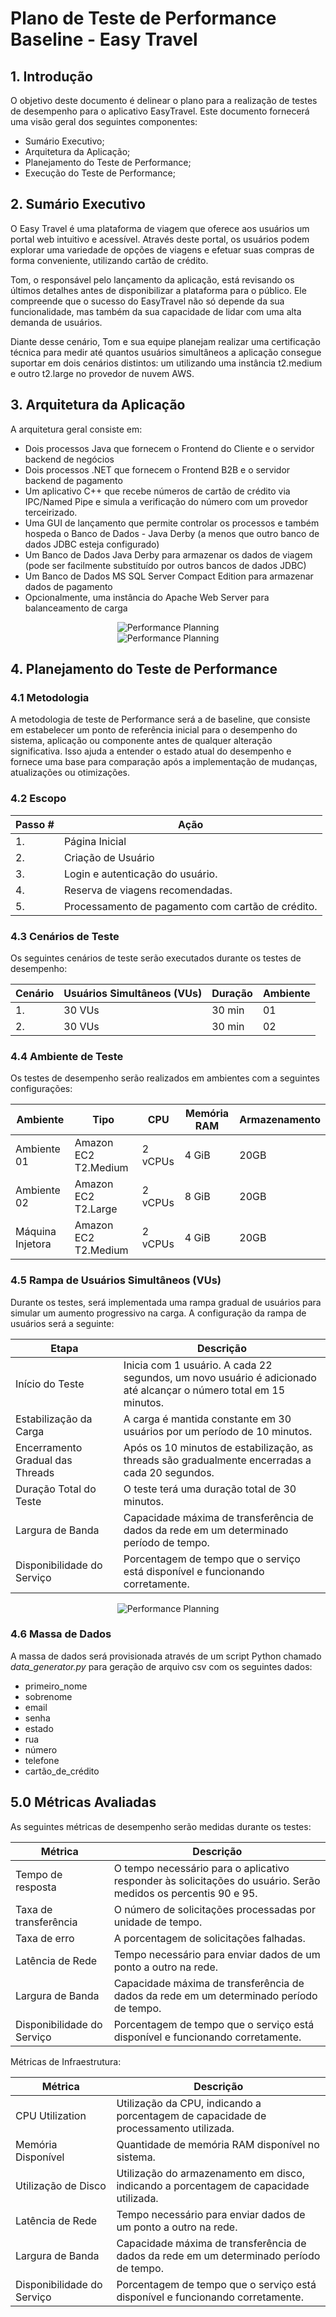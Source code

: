 # Plano de Teste de Performance Baseline - Easy Travel 

## 1. Introdução
O objetivo deste documento é delinear o plano para a realização de testes de desempenho para o aplicativo EasyTravel. Este documento fornecerá uma visão geral dos seguintes componentes:
- Sumário Executivo;
- Arquitetura da Aplicação;
- Planejamento do Teste de Performance;
- Execução do Teste de Performance;


## 2. Sumário Executivo
O Easy Travel é uma plataforma de viagem que oferece aos usuários um portal web intuitivo e acessível. Através deste portal, os usuários podem explorar uma variedade de opções de viagens e efetuar suas compras de forma conveniente, utilizando cartão de crédito.

Tom, o responsável pelo lançamento da aplicação, está revisando os últimos detalhes antes de disponibilizar a plataforma para o público. Ele compreende que o sucesso do EasyTravel não só depende da sua funcionalidade, mas também da sua capacidade de lidar com uma alta demanda de usuários.

Diante desse cenário, Tom e sua equipe planejam realizar uma certificação técnica para medir até quantos usuários simultâneos a aplicação consegue suportar em dois cenários distintos: um utilizando uma instância t2.medium e outro t2.large no provedor de nuvem AWS.


## 3. Arquitetura da Aplicação
A arquitetura geral consiste em:

- Dois processos Java que fornecem o Frontend do Cliente e o servidor backend de negócios
- Dois processos .NET que fornecem o Frontend B2B e o servidor backend de pagamento
- Um aplicativo C++ que recebe números de cartão de crédito via IPC/Named Pipe e simula a verificação do número com um provedor terceirizado.
- Uma GUI de lançamento que permite controlar os processos e também hospeda o Banco de Dados - Java Derby (a menos que outro banco de dados JDBC esteja configurado)
- Um Banco de Dados Java Derby para armazenar os dados de viagem (pode ser facilmente substituído por outros bancos de dados JDBC)
- Um Banco de Dados MS SQL Server Compact Edition para armazenar dados de pagamento
- Opcionalmente, uma instância do Apache Web Server para balanceamento de carga

<div align="center">
  <img src="easyTravel-Technology-Architecture.png" alt="Performance Planning">

</div>

<div align="center">
  <img src="easyTravel_Architecture.png" alt="Performance Planning">

</div>

## 4. Planejamento do Teste de Performance

### 4.1 Metodologia

A metodologia de teste de Performance será a de baseline, que consiste em estabelecer um ponto de referência inicial para o desempenho do sistema, aplicação ou componente antes de qualquer alteração significativa. Isso ajuda a entender o estado atual do desempenho e fornece uma base para comparação após a implementação de mudanças, atualizações ou otimizações.


### 4.2 Escopo

| Passo # | Ação                                              |
|---------|---------------------------------------------------|
| 1.      | Página Inicial                                    |
| 2.      | Criação de Usuário                                |
| 3.      | Login e autenticação do usuário.                  |
| 4.      | Reserva de viagens recomendadas.                  |
| 5.      | Processamento de pagamento com cartão de crédito. |

### 4.3 Cenários de Teste
Os seguintes cenários de teste serão executados durante os testes de desempenho:

| Cenário | Usuários Simultâneos (VUs) | Duração | Ambiente |
|---------|----------------------------|---------|----------|
| 1.      | 30 VUs                     | 30 min  | 01       |
| 2.      | 30 VUs                     | 30 min  | 02       |


### 4.4 Ambiente de Teste
Os testes de desempenho serão realizados em ambientes com a seguintes configurações:

| Ambiente         | Tipo                 | CPU     | Memória RAM | Armazenamento |
|------------------|----------------------|---------|-------------|---------------|
| Ambiente 01      | Amazon EC2 T2.Medium | 2 vCPUs | 4 GiB       | 20GB          |
| Ambiente 02      | Amazon EC2 T2.Large  | 2 vCPUs | 8 GiB       | 20GB          |
| Máquina Injetora | Amazon EC2 T2.Medium | 2 vCPUs | 4 GiB       | 20GB          |


### 4.5 Rampa de Usuários Simultâneos (VUs)
Durante os testes, será implementada uma rampa gradual de usuários para simular um aumento progressivo na carga. A configuração da rampa de usuários será a seguinte:

| Etapa                            | Descrição                                                                                                         |
|----------------------------------|-------------------------------------------------------------------------------------------------------------------|
| Início do Teste                  | Inicia com 1 usuário. A cada 22 segundos, um novo usuário é adicionado até alcançar o número total em 15 minutos. |
| Estabilização da Carga           | A carga é mantida constante em 30 usuários por um período de 10 minutos.                                          |
| Encerramento Gradual das Threads | Após os 10 minutos de estabilização, as threads são gradualmente encerradas a cada 20 segundos.                   |
| Duração Total do Teste           | O teste terá uma duração total de 30 minutos.                                                                     |
| Largura de Banda                 | Capacidade máxima de transferência de dados da rede em um determinado período de tempo.                           |
| Disponibilidade do Serviço       | Porcentagem de tempo que o serviço está disponível e funcionando corretamente.                                    |

<div align="center">
  <img src="Baseline_Testing.png" alt="Performance Planning">

</div>

### 4.6 Massa de Dados
A massa de dados será provisionada através de um script Python chamado *data_generator.py* para geração de arquivo csv com os seguintes dados:

- primeiro_nome
- sobrenome
- email
- senha
- estado
- rua
- número
- telefone
- cartão_de_crédito

## 5.0 Métricas Avaliadas
As seguintes métricas de desempenho serão medidas durante os testes:

| Métrica                    | Descrição                                                                                                      |
|----------------------------|----------------------------------------------------------------------------------------------------------------|
| Tempo de resposta          | O tempo necessário para o aplicativo responder às solicitações do usuário. Serão medidos os percentis 90 e 95. |
| Taxa de transferência      | O número de solicitações processadas por unidade de tempo.                                                     |
| Taxa de erro               | A porcentagem de solicitações falhadas.                                                                        |
| Latência de Rede           | Tempo necessário para enviar dados de um ponto a outro na rede.                                                |
| Largura de Banda           | Capacidade máxima de transferência de dados da rede em um determinado período de tempo.                        |
| Disponibilidade do Serviço | Porcentagem de tempo que o serviço está disponível e funcionando corretamente.                                 |

Métricas de Infraestrutura:

| Métrica                    | Descrição                                                                               |
|----------------------------|-----------------------------------------------------------------------------------------|
| CPU Utilization            | Utilização da CPU, indicando a porcentagem de capacidade de processamento utilizada.    |
| Memória Disponível         | Quantidade de memória RAM disponível no sistema.                                        |
| Utilização de Disco        | Utilização do armazenamento em disco, indicando a porcentagem de capacidade utilizada.  |
| Latência de Rede           | Tempo necessário para enviar dados de um ponto a outro na rede.                         |
| Largura de Banda           | Capacidade máxima de transferência de dados da rede em um determinado período de tempo. |
| Disponibilidade do Serviço | Porcentagem de tempo que o serviço está disponível e funcionando corretamente.          |